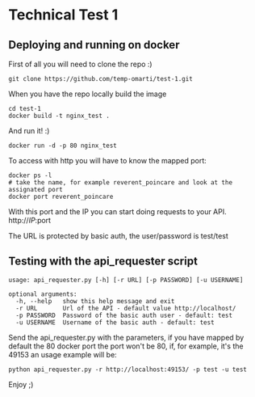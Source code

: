 # Technical Test 1 #
## Deploying and running on docker ##
First of all you will need to clone the repo :)
```
git clone https://github.com/temp-omarti/test-1.git
```
When you have the repo locally build the image
```
cd test-1
docker build -t nginx_test .
```
And run it! :)
```
docker run -d -p 80 nginx_test
```
To access with http you will have to know the mapped port:
```
docker ps -l
# take the name, for example reverent_poincare and look at the assignated port
docker port reverent_poincare
```
With this port and the IP you can start doing requests to your API.
http://$IP:$port

The URL is protected by basic auth, the user/password is test/test

## Testing with the api_requester script ##
```
usage: api_requester.py [-h] [-r URL] [-p PASSWORD] [-u USERNAME]

optional arguments:
  -h, --help   show this help message and exit
  -r URL       Url of the API - default value http://localhost/
  -p PASSWORD  Password of the basic auth user - default: test
  -u USERNAME  Username of the basic auth - default: test
```

Send the api_requester.py with the parameters, if you have mapped by
default the 80 docker port the port won't be 80, if, for example, it's
the 49153 an usage example will be:
```
python api_requester.py -r http://localhost:49153/ -p test -u test
```

Enjoy ;)
